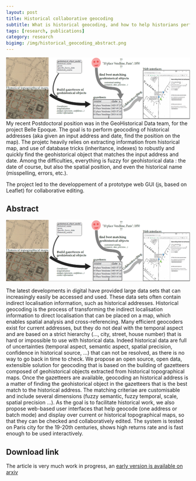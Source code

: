 ```yaml
---
layout: post
title: Historical collaborative geocoding
subtitle: What is historical geocoding, and how to help historians perform it
tags: [research, publications]
category: research
bigimg: /img/historical_geocoding_abstract.png
---
```

![geocoding abstract](/img/historical_geocoding_abstract.png)
My recent Postdoctoral position was in the GeoHistorical Data team, for the project Belle Epoque.
The goal is to perform geocoding of historical addresses (aka given an input address and date, find the position on the map).
The projetc heavily relies on extracting information from historical map, and use of database tricks (inheritance, indexes) to robustly and quickly find the geohistorical object that matches the input address and date.
Among the difficulties, everything is fuzzy for geohistorical data : the date of course, but also the spatial position, and even the historical name (misspelling, errors, etc.).

The project led to the developpement of a prototype web GUI (js, based on Leaflet) for collaborative editing.

## Abstract
![historical geocoding abstract](/img/re/historical_geocoding_abstract.png)

The latest developments in digital have provided large data sets that can increasingly easily be accessed and used. These data sets often contain indirect localisation information, such as historical addresses. Historical geocoding is the process of transforming the indirect localisation information to direct localisation that can be placed on a map, which enables spatial analysis and cross-referencing. Many efficient geocoders exist for current addresses, but they do not deal with the temporal aspect and are based on a strict hierarchy (..., city, street, house number) that is hard or impossible to use with historical data. Indeed historical data are full of uncertainties (temporal aspect, semantic aspect, spatial precision, confidence in historical source, ...) that can not be resolved, as there is no way to go back in time to check. We propose an open source, open data, extensible solution for geocoding that is based on the building of gazetteers composed of geohistorical objects extracted from historical topographical maps. Once the gazetteers are available, geocoding an historical address is a matter of finding the geohistorical object in the gazetteers that is the best match to the historical address. The matching criteriae are customisable and include several dimensions (fuzzy semantic, fuzzy temporal, scale, spatial precision ...). As the goal is to facilitate historical work, we also propose web-based user interfaces that help geocode (one address or batch mode) and display over current or historical topographical maps, so that they can be checked and collaboratively edited. The system is tested on Paris city for the 19-20th centuries, shows high returns rate and is fast enough to be used interactively. 

 
## Download link
The article is very much work in progress, 
an [early version is available on arxiv](https://arxiv.org/abs/1703.07138)
